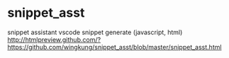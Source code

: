 # snippet_asst
snippet assistant
vscode snippet generate (javascript, html)
http://htmlpreview.github.com/?https://github.com/wingkung/snippet_asst/blob/master/snippet_asst.html

